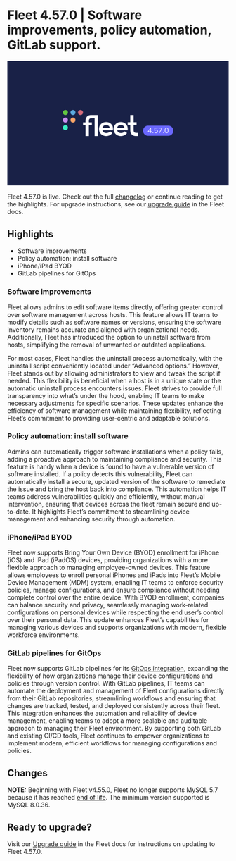 # Fleet 4.57.0 | Software improvements, policy automation, GitLab support.

![Fleet 4.57.0](../website/assets/images/articles/fleet-4.57.0-1600x900@2x.png)

Fleet 4.57.0 is live. Check out the full [changelog](https://github.com/fleetdm/fleet/releases/tag/fleet-v4.57.0) or continue reading to get the highlights.
For upgrade instructions, see our [upgrade guide](https://fleetdm.com/docs/deploying/upgrading-fleet) in the Fleet docs.

## Highlights
* Software improvements
* Policy automation: install software
* iPhone/iPad BYOD
* GitLab pipelines for GitOps

### Software improvements

Fleet allows admins to edit software items directly, offering greater control over software management across hosts. This feature allows IT teams to modify details such as software names or versions, ensuring the software inventory remains accurate and aligned with organizational needs. Additionally, Fleet has introduced the option to uninstall software from hosts, simplifying the removal of unwanted or outdated applications. 

For most cases, Fleet handles the uninstall process automatically, with the uninstall script conveniently located under “Advanced options.” However, Fleet stands out by allowing administrators to view and tweak the script if needed. This flexibility is beneficial when a host is in a unique state or the automatic uninstall process encounters issues. Fleet strives to provide full transparency into what’s under the hood, enabling IT teams to make necessary adjustments for specific scenarios. These updates enhance the efficiency of software management while maintaining flexibility, reflecting Fleet’s commitment to providing user-centric and adaptable solutions.

### Policy automation: install software

Admins can automatically trigger software installations when a policy fails, adding a proactive approach to maintaining compliance and security. This feature is handy when a device is found to have a vulnerable version of software installed. If a policy detects this vulnerability, Fleet can automatically install a secure, updated version of the software to remediate the issue and bring the host back into compliance. This automation helps IT teams address vulnerabilities quickly and efficiently, without manual intervention, ensuring that devices across the fleet remain secure and up-to-date. It highlights Fleet’s commitment to streamlining device management and enhancing security through automation.

### iPhone/iPad BYOD

Fleet now supports Bring Your Own Device (BYOD) enrollment for iPhone (iOS) and iPad (iPadOS) devices, providing organizations with a more flexible approach to managing employee-owned devices. This feature allows employees to enroll personal iPhones and iPads into Fleet’s Mobile Device Management (MDM) system, enabling IT teams to enforce security policies, manage configurations, and ensure compliance without needing complete control over the entire device. With BYOD enrollment, companies can balance security and privacy, seamlessly managing work-related configurations on personal devices while respecting the end user’s control over their personal data. This update enhances Fleet’s capabilities for managing various devices and supports organizations with modern, flexible workforce environments.

### GitLab pipelines for GitOps

Fleet now supports GitLab pipelines for its [GitOps integration](https://github.com/fleetdm/fleet-gitops), expanding the flexibility of how organizations manage their device configurations and policies through version control. With GitLab pipelines, IT teams can automate the deployment and management of Fleet configurations directly from their GitLab repositories, streamlining workflows and ensuring that changes are tracked, tested, and deployed consistently across their fleet. This integration enhances the automation and reliability of device management, enabling teams to adopt a more scalable and auditable approach to managing their Fleet environment. By supporting both GitLab and existing CI/CD tools, Fleet continues to empower organizations to implement modern, efficient workflows for managing configurations and policies.

## Changes

**NOTE:** Beginning with Fleet v4.55.0, Fleet no longer supports MySQL 5.7 because it has reached [end of life](https://mattermost.com/blog/mysql-5-7-reached-eol-upgrade-to-mysql-8-x-today/#:~:text=In%20October%202023%2C%20MySQL%205.7,to%20upgrade%20to%20MySQL%208.). The minimum version supported is MySQL 8.0.36.



## Ready to upgrade?

Visit our [Upgrade guide](https://fleetdm.com/docs/deploying/upgrading-fleet) in the Fleet docs for instructions on updating to Fleet 4.57.0.

<meta name="category" value="releases">
<meta name="authorFullName" value="JD Strong">
<meta name="authorGitHubUsername" value="spokanemac">
<meta name="publishedOn" value="2024-09-07">
<meta name="articleTitle" value="Fleet 4.57.0 | Software improvements, policy automation, GitLab support.">
<meta name="articleImageUrl" value="../website/assets/images/articles/fleet-4.57.0-1600x900@2x.png">
